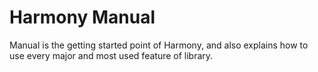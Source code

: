 # Harmony Manual

Manual is the getting started point of Harmony, and also explains how to use every major and most used feature of library.
